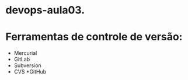 # devops-aula03.
# Ferramentas de controle de versão:
* Mercurial
* GitLab
* Subversion
* CVS
*GitHub